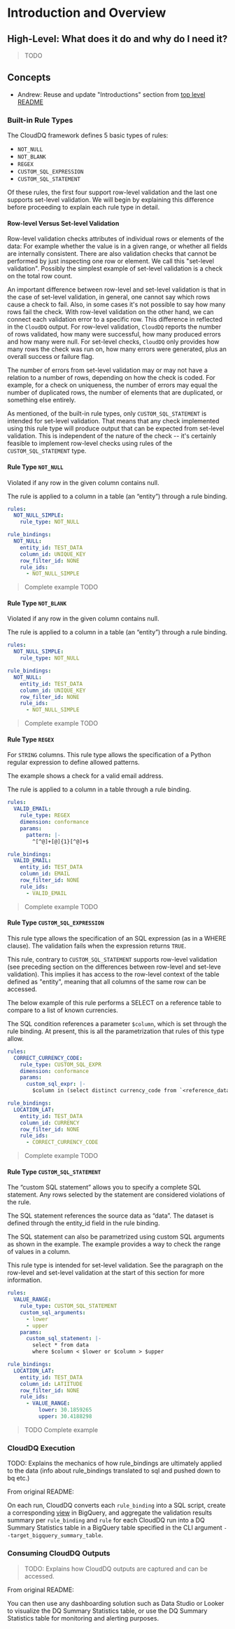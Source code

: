 # Introduction and Overview

## High-Level: What does it do and why do I need it?

> TODO

## Concepts

* Andrew: Reuse and update "Introductions" section from [top level README](readme.md)


### Built-in Rule Types

The CloudDQ framework defines 5 basic types of rules:

* `NOT_NULL`
* `NOT_BLANK`
* `REGEX`
* `CUSTOM_SQL_EXPRESSION`
* `CUSTOM_SQL_STATEMENT`

Of these rules, the first four support row-level validation and the last one supports set-level validation. We will begin by explaining this difference before proceeding to explain each rule type in detail.

#### Row-level Versus Set-level Validation

Row-level validation checks attributes of individual rows or elements of the data: For example whether the value is in a given range, or whether all fields are internally consistent. There are also validation checks that cannot be performed by just inspecting one row or element. We call this "set-level validation". Possibly the simplest example of set-level validation is a check on the total row count.

An important difference between row-level and set-level validation is that in the case of set-level validation, in general, one cannot say which rows cause a check to fail. Also, in some cases it's not possible to say how many rows fail the check. With row-level validation on the other hand, we can connect each validation error to a specific row. This difference in reflected in the `CloudDQ` output. For row-level validation, `CloudDQ` reports the number of rows validated, how many were successful, how many produced errors and how many were null. For set-level checks, `CloudDQ` only provides how many rows the check was run on, how many errors were generated, plus an overall success or failure flag.

The number of errors from set-level validation may or may not have a relation to a number of rows, depending on how the check is coded. For example, for a check on uniqueness, the number of errors may equal the number of duplicated rows, the number of elements that are duplicated, or something else entirely.

As mentioned, of the built-in rule types, only `CUSTOM_SQL_STATEMENT` is intended for set-level validation. That means that any check implemented using this rule type will produce output that can be expected from set-level validation. This is independent of the nature of the check -- it's certainly feasible to implement row-level checks using rules of the `CUSTOM_SQL_STATEMENT` type.


#### Rule Type `NOT_NULL`

Violated if any row in the given column contains null.

The rule is applied to a column in a table (an “entity”)  through a rule binding.

```yaml
rules:
  NOT_NULL_SIMPLE:
    rule_type: NOT_NULL

rule_bindings:
  NOT_NULL:
    entity_id: TEST_DATA
    column_id: UNIQUE_KEY
    row_filter_id: NONE
    rule_ids:
      - NOT_NULL_SIMPLE
```

> Complete example TODO


#### Rule Type `NOT_BLANK`

Violated if any row in the given column contains null.

The rule is applied to a column in a table (an “entity”)  through a rule binding.
 
```yaml
rules:
  NOT_NULL_SIMPLE:
    rule_type: NOT_NULL

rule_bindings:
  NOT_NULL:
    entity_id: TEST_DATA
    column_id: UNIQUE_KEY
    row_filter_id: NONE
    rule_ids:
      - NOT_NULL_SIMPLE
```

> Complete example TODO


#### Rule Type `REGEX`

For `STRING` columns. This rule type allows the specification of a Python regular expression to define allowed patterns.

The example shows a check for a valid email address.

The rule is applied to a column in a table through a rule binding.

```yaml
rules:
  VALID_EMAIL:
    rule_type: REGEX
    dimension: conformance
    params:
      pattern: |-
        ^[^@]+[@]{1}[^@]+$

rule_bindings:
  VALID_EMAIL:
    entity_id: TEST_DATA
    column_id: EMAIL
    row_filter_id: NONE
    rule_ids:
      - VALID_EMAIL
```

> Complete example TODO

#### Rule Type `CUSTOM_SQL_EXPRESSION`

This rule type allows the specification of an SQL expression (as in a WHERE clause). The validation fails when the expression returns `TRUE`.

This rule, contrary to `CUSTOM_SQL_STATEMENT` supports row-level validation (see preceding section on the differences between row-level and
set-leve validation). This implies it has access to the row-level context of the table defined as "entity", meaning that all columns of the
same row can be accessed.

The below example of this rule performs a SELECT on a reference table to compare to a list of known currencies.

The SQL condition references a parameter `$column`, which is set through the rule binding. At present, this is all the parametrization that
rules of this type allow.

```yaml
rules:
  CORRECT_CURRENCY_CODE:
    rule_type: CUSTOM_SQL_EXPR
    dimension: conformance
    params:
      custom_sql_expr: |-
        $column in (select distinct currency_code from `<reference_dataset-id>.currency_codes`)

rule_bindings:
  LOCATION_LAT:
    entity_id: TEST_DATA
    column_id: CURRENCY
    row_filter_id: NONE
    rule_ids:
      - CORRECT_CURRENCY_CODE
```

> Complete example TODO


#### Rule Type `CUSTOM_SQL_STATEMENT`

The “custom SQL statement” allows you to specify a complete SQL statement. Any rows selected by the statement are considered violations of the rule.

The SQL statement references the source data as “data”. The dataset is defined through the entity_id field in the rule binding.

The SQL statement can also be parametrized using custom SQL arguments as shown in the example. The example provides a way to check the range of values in a column. 

This rule type is intended for set-level validation. See the paragraph on the row-level and set-level validation at the start of this section for more information.

```yaml
rules:
  VALUE_RANGE:
    rule_type: CUSTOM_SQL_STATEMENT
    custom_sql_arguments:
      - lower
      - upper
    params:
      custom_sql_statement: |-
        select * from data
        where $column < $lower or $column > $upper

rule_bindings:
  LOCATION_LAT:
    entity_id: TEST_DATA
    column_id: LATIITUDE
    row_filter_id: NONE
    rule_ids:
      - VALUE_RANGE:
          lower: 30.1859265
          upper: 30.4188298
```

> TODO Complete example


### CloudDQ Execution

TODO: Explains the mechanics of how rule_bindings are ultimately applied to the data (info about rule_bindings translated to sql and pushed down to bq etc.)

From original README:

On each run, CloudDQ converts each `rule_binding` into a SQL script, create a corresponding [view](https://cloud.google.com/bigquery/docs/views) in BigQuery, and aggregate the validation results summary per `rule_binding` and `rule` for each CloudDQ run into a DQ Summary Statistics table in a BigQuery table specified in the CLI argument `--target_bigquery_summary_table`.



### Consuming CloudDQ Outputs

> TODO: Explains how CloudDQ outputs are captured and can be accessed.

From original README:

You can then use any dashboarding solution such as Data Studio or Looker to visualize the DQ Summary Statistics table, or use the DQ Summary Statistics table for monitoring and alerting purposes.

